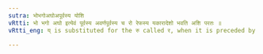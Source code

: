 ```yaml
---
sutra: भोभगोअघोअपूर्वस्य योशि
vRtti: भो भगो अघो इत्येवं पूर्वस्य अवर्णपूर्वस्य च रो रेफस्य यकारादेशो भवति अशि परतः ॥
vRtti_eng: य् is substituted for the रु called र, when it is preceded by भो, भगो, अघो, अ or आ, before an अश् letter (vowels and soft consonants).

---
```

